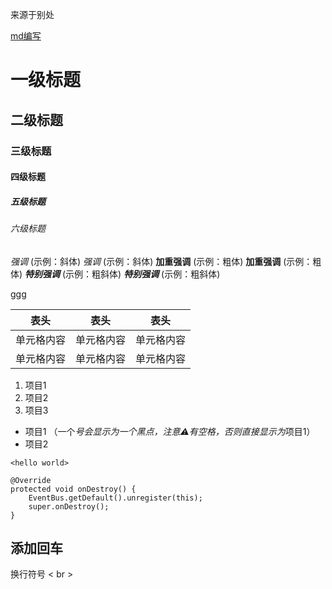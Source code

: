 来源于别处 

[md编写](https://www.jianshu.com/p/d3a515b94ab3)

# 一级标题
## 二级标题 
### 三级标题 
#### 四级标题 
##### 五级标题 
###### 六级标题


*强调*  (示例：斜体) 
_强调_  (示例：斜体) 
**加重强调**  (示例：粗体) 
__加重强调__ (示例：粗体) 
***特别强调*** (示例：粗斜体) 
___特别强调___  (示例：粗斜体) 


[ggg](https://blog.csdn.net/qq_31796651/article/details/80803599)


表头  | 表头  | 表头
---- | ----- | ------ 
单元格内容  | 单元格内容 | 单元格内容
单元格内容  | 单元格内容 | 单元格内容


1. 项目1 
2. 项目2 
3. 项目3 
  * 项目1 （一个*号会显示为一个黑点，注意⚠️有空格，否则直接显示为*项目1）
  * 项目2 
  
  
  `<hello world>` 
  
  
```
@Override
protected void onDestroy() {
    EventBus.getDefault().unregister(this);
    super.onDestroy();
}
```

## **添加回车**
换行符号 < br >
